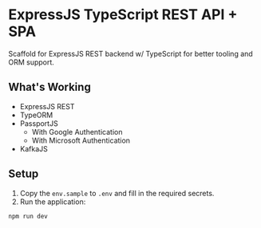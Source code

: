 # ExpressJS TypeScript REST API + SPA

Scaffold for ExpressJS REST backend w/ TypeScript for better tooling and ORM support.

## What's Working

- ExpressJS REST
- TypeORM 
- PassportJS
    - With Google Authentication
    - With Microsoft Authentication
- KafkaJS

## Setup

1. Copy the `env.sample` to `.env` and fill in the required secrets.
2. Run the application:

`npm run dev`


